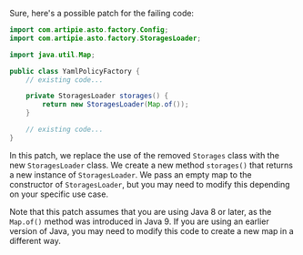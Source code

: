 Sure, here's a possible patch for the failing code:
```java
import com.artipie.asto.factory.Config;
import com.artipie.asto.factory.StoragesLoader;

import java.util.Map;

public class YamlPolicyFactory {
    // existing code...

    private StoragesLoader storages() {
        return new StoragesLoader(Map.of());
    }

    // existing code...
}
```
In this patch, we replace the use of the removed `Storages` class with the new `StoragesLoader` class. We create a new method `storages()` that returns a new instance of `StoragesLoader`. We pass an empty map to the constructor of `StoragesLoader`, but you may need to modify this depending on your specific use case.

Note that this patch assumes that you are using Java 8 or later, as the `Map.of()` method was introduced in Java 9. If you are using an earlier version of Java, you may need to modify this code to create a new map in a different way.
